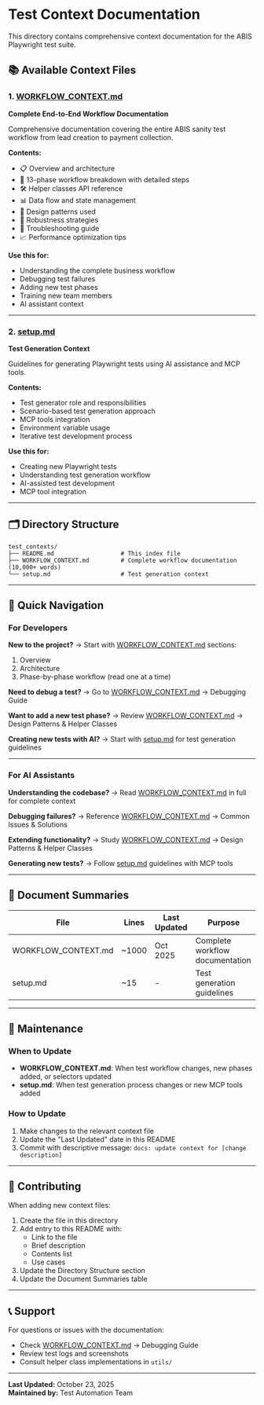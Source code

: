 # Test Context Documentation

This directory contains comprehensive context documentation for the ABIS Playwright test suite.

## 📚 Available Context Files

### 1. [WORKFLOW_CONTEXT.md](./WORKFLOW_CONTEXT.md)
**Complete End-to-End Workflow Documentation**

Comprehensive documentation covering the entire ABIS sanity test workflow from lead creation to payment collection.

**Contents:**
- 📋 Overview and architecture
- 🎯 13-phase workflow breakdown with detailed steps
- 🛠️ Helper classes API reference
- 📊 Data flow and state management
- 🎨 Design patterns used
- 🚨 Robustness strategies
- 🐛 Troubleshooting guide
- 📈 Performance optimization tips

**Use this for:**
- Understanding the complete business workflow
- Debugging test failures
- Adding new test phases
- Training new team members
- AI assistant context

---

### 2. [setup.md](./setup.md)
**Test Generation Context**

Guidelines for generating Playwright tests using AI assistance and MCP tools.

**Contents:**
- Test generator role and responsibilities
- Scenario-based test generation approach
- MCP tools integration
- Environment variable usage
- Iterative test development process

**Use this for:**
- Creating new Playwright tests
- Understanding test generation workflow
- AI-assisted test development
- MCP tool integration

---

## 🗂️ Directory Structure

```
test_contexts/
├── README.md                   # This index file
├── WORKFLOW_CONTEXT.md         # Complete workflow documentation (10,000+ words)
└── setup.md                    # Test generation context
```

---

## 🎯 Quick Navigation

### For Developers

**New to the project?**
→ Start with [WORKFLOW_CONTEXT.md](./WORKFLOW_CONTEXT.md) sections:
1. Overview
2. Architecture
3. Phase-by-phase workflow (read one at a time)

**Need to debug a test?**
→ Go to [WORKFLOW_CONTEXT.md](./WORKFLOW_CONTEXT.md) → Debugging Guide

**Want to add a new test phase?**
→ Review [WORKFLOW_CONTEXT.md](./WORKFLOW_CONTEXT.md) → Design Patterns & Helper Classes

**Creating new tests with AI?**
→ Start with [setup.md](./setup.md) for test generation guidelines

---

### For AI Assistants

**Understanding the codebase?**
→ Read [WORKFLOW_CONTEXT.md](./WORKFLOW_CONTEXT.md) in full for complete context

**Debugging failures?**
→ Reference [WORKFLOW_CONTEXT.md](./WORKFLOW_CONTEXT.md) → Common Issues & Solutions

**Extending functionality?**
→ Study [WORKFLOW_CONTEXT.md](./WORKFLOW_CONTEXT.md) → Design Patterns & Helper Classes

**Generating new tests?**
→ Follow [setup.md](./setup.md) guidelines with MCP tools

---

## 📖 Document Summaries

| File | Lines | Last Updated | Purpose |
|------|-------|--------------|---------|
| WORKFLOW_CONTEXT.md | ~1000 | Oct 2025 | Complete workflow documentation |
| setup.md | ~15 | - | Test generation guidelines |

---

## 🔄 Maintenance

### When to Update

- **WORKFLOW_CONTEXT.md**: When test workflow changes, new phases added, or selectors updated
- **setup.md**: When test generation process changes or new MCP tools added

### How to Update

1. Make changes to the relevant context file
2. Update the "Last Updated" date in this README
3. Commit with descriptive message: `docs: update context for [change description]`

---

## 🤝 Contributing

When adding new context files:

1. Create the file in this directory
2. Add entry to this README with:
   - Link to the file
   - Brief description
   - Contents list
   - Use cases
3. Update the Directory Structure section
4. Update the Document Summaries table

---

## 📞 Support

For questions or issues with the documentation:
- Check [WORKFLOW_CONTEXT.md](./WORKFLOW_CONTEXT.md) → Debugging Guide
- Review test logs and screenshots
- Consult helper class implementations in `utils/`

---

**Last Updated:** October 23, 2025  
**Maintained by:** Test Automation Team
